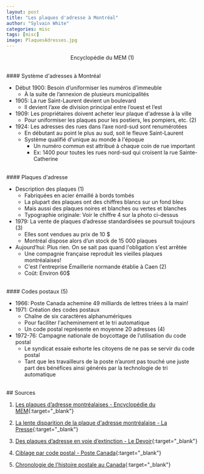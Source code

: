 ```yaml
---
layout: post
title: "Les plaques d'adresse à Montréal"
author: "Sylvain White"
categories: misc
tags: [misc]
image: PlaquesAdresses.jpg
---
```

<p style="text-align: center;">Encyclopédie du MEM (1)</p>

<br/> 
#### Système d'adresses à Montréal

* Début 1900: Besoin d’uniformiser les numéros d’immeuble
    * À la suite de l’annexion de plusieurs municipalités
* 1905: La rue Saint-Laurent devient un boulevard 
    * Il devient l’axe de division principal entre l’ouest et l’est
* 1909: Les propriétaires doivent acheter leur plaque d'adresse à la ville
    * Pour uniformiser les plaques pour les postiers, les pompiers, etc. (2)
* 1924: Les adresses des rues dans l’axe nord-sud sont renumérotées
    * En débutant au point le plus au sud, soit le fleuve Saint-Laurent
    * Système qualifié d'unique au monde à l'époque
        * Un numéro commun est attribué à chaque coin de rue important 
        * Ex: 1400 pour toutes les rues nord-sud qui croisent la rue Sainte-Catherine

<br/> 
#### Plaques d'adresse

* Description des plaques (1)
    * Fabriquées en acier émaillé à bords tombés
    * La plupart des plaques ont des chiffres blancs sur un fond bleu
    * Mais aussi des plaques noires et blanches ou vertes et blanches
    * Typographie originale: Voir le chiffre 4 sur la photo ci-dessus
* 1979: La vente de plaques d’adresse standardisées se poursuit toujours (3)
    * Elles sont vendues au prix de 10 $
    * Montréal dispose alors d’un stock de 15 000 plaques
* Aujourd’hui: Plus rien. On se sait pas quand l'obligation s'est arrêtée
    * Une compagnie française reproduit les vieilles plaques montréalaises!
    * C'est l'entreprise Émaillerie normande établie à Caen (2)
    * Coût: Environ 60$

<br/> 
#### Codes postaux (5)

* 1966: Poste Canada achemine 49 milliards de lettres triées à la main!
* 1971: Création des codes postaux
    * Chaîne de six caractères alphanumériques
    * Pour faciliter l'acheminement et le tri automatique
    * Un code postal représente en moyenne 20 adresses (4)
* 1972-76: Campagne nationale de boycottage de l’utilisation du code postal     
    * Le syndicat essaie exhorte les citoyens de ne pas se servir du code postal
    * Tant que les travailleurs de la poste n’auront pas touché une juste part des bénéfices ainsi générés par la technologie de tri automatique
  
<br/>
## Sources

1. [Les plaques d’adresse montréalaises - Encyclopédie du MEM](https://ville.montreal.qc.ca/memoiresdesmontrealais/les-plaques-dadresse-montrealaises){:target="_blank"}

2. [La lente disparition de la plaque d'adresse montréalaise - La Presse](https://www.lapresse.ca/maison/immobilier/201608/01/01-5006373-la-lente-disparition-de-la-plaque-dadresse-montrealaise.php){:target="_blank"}

3. [Des plaques d’adresse en voie d’extinction - Le Devoir](https://www.ledevoir.com/societe/transports-urbanisme/400267/des-plaques-d-adresse-en-voie-d-extinction){:target="_blank"}

4. [Ciblage par code postal - Poste Canada](https://www.canadapost-postescanada.ca/scp/fr/soutien/bc/entreprises/ciblage-code-postal/utiliser-les-donnees-avec-le-ciblage-par-code-postal){:target="_blank"}

5. [Chronologie de l'histoire postale au Canada](https://www.museedelhistoire.ca/cmc/exhibitions/cpm/chrono/ch1971af.html){:target="_blank"}
